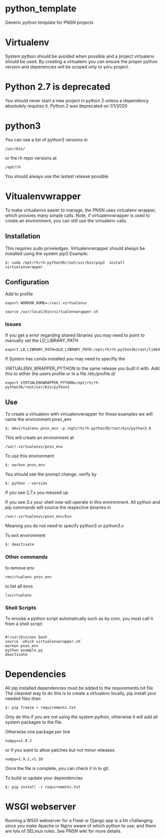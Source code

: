 # python_template
Generic python template for PNSN projects

# Virtualenv
System python should be avoided when possible and a project virtualenv should be used. By creating a virtualenv you can ensure the proper python version and depenencies will be scoped only to yoru project. 

# Python 2.7 is deprecated
You should never start a new project in python 2 unless a dependency absolutely requires it.  Python 2 was deprecated on 1/1/2020
# python3
You can see a list of python3 versions in

`/usr/bin/`

or the rh repo versions at

`/opt/rh`

You should always use the lastest release possible

# Vitualenvwrapper
To make virtualenvs easier to manage, the PNSN uses virtualenv wrapper, which provives many simple calls. Note, if virtualenvwrapper is used to create an environment, you can still use the virtualenv calls.

## Installation
This requires sudo priveledges. Virtualenvwrapper should always be installed using the system pip3
Example:

`$: sudo /opt/rh/rh-python36/root/usr/bin/pip3  install virtualenvwrapper`
## Configuration
Add to profile

`export WORKON_HOME=~/var/.virtualenvs`

`source /usr/local/bin/virtualenvwrapper.sh`
### Issues
If you get a error regarding shared libraries you may need to point to manually set the LD_LIBRARY_PATH

`export LD_LIBRARY_PATH=$LD_LIBRARY_PATH:/opt/rh/rh-python36/root/lib64`

If System has conda installed you may need to specifiy the 

VIRTUALENV_WRAPPER_PYTHON to the same release you built it with.
Add this to either the users profile or in a file /etc/profile.d/

`export VIRTUALENVWRAPPER_PYTHON=/opt/rh/rh-python36/root/usr/bin/python3`

## Use
To create a virtualenv with virtualenvwrapper
for these examples we will name the environment pnsn_env

`$: mkvirtualenv pnsn_env -p /opt/rh/rh-python38/root/bin/python3.8`

This will create an environment at

`/var/.virtualenvs/pnsn_env`

To use this environment

`$: workon pnsn_env`

You should see the prompt change. verify by 

`$: python --version`

If you see 2.7.x you messed up

If you see 3.x your shell now will operate in this environment. All python and pip commands will source the respective binaries in 

`/var/.virtualenvs/pnsn_env/bin`

Meaning you do not need to specify python3 or python3.x

To exit environment 

`$: deactivate`

### Other commands
to remove env

`rmvirtualenv pnsn_env`

to list all envs

`lsvirtualenv`
### Shell Scripts
To envoke a python script automatically such as by cron, you must call it from a shell script:
<pre><code>
#!/usr/bin/env bash
source `which virtualenvwrapper.sh`
workon pnsn_env
python example.py
deactivate
</code></pre>

# Dependencies
All pip installed dependencies must be added to the requirements.txt file
The cleanest way to do this is to create a virtualenv locally, pip install your needed files then

`$: pip freeze > requirements.txt`

Only do this if you are not using the system python, otherwise it will add all system packages to the file. 

Otherwise one package per line

`numpy==1.9.2`

or if you want to allow patches but not minor releases

`numpy=1.9.2,<1.10`

Once the file is complete, you can check it in to git. 

To build or update your dependencies

`$: pip install -r requirements.txt`

# WSGI webserver
Running a WSGI webserver for a Flask or Django app is a bit challanging since you make Apache or Nginx aware of which python to use, and there are lots of SELinux rules. See PNSN wiki for more details. 









